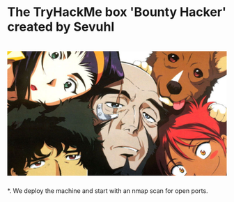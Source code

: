 # The TryHackMe box 'Bounty Hacker' created by Sevuhl
# ![Alt text](images/9ad38a2cc31d6ae0030c888aca7fe646.jpeg?raw=true "Title")
*. We deploy the machine and start with an nmap scan for open ports.
